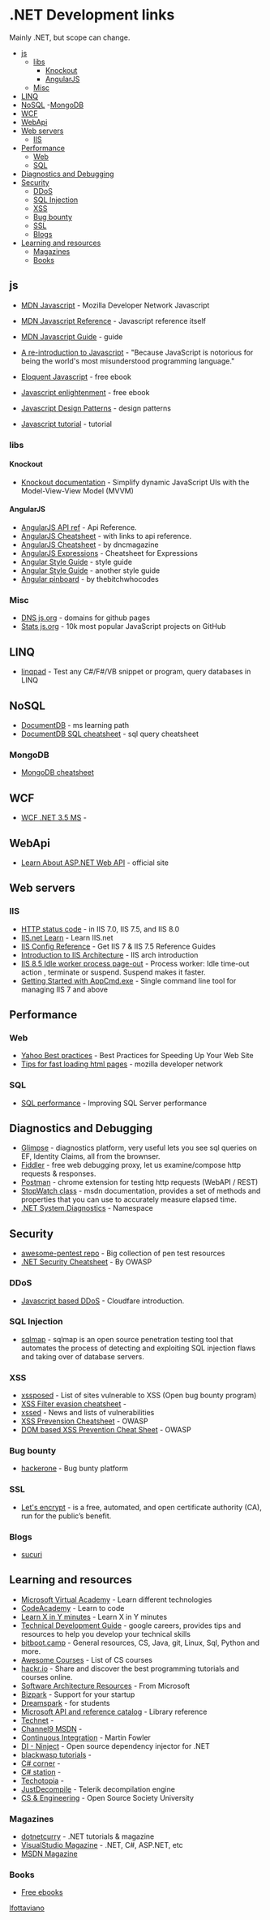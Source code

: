 # .NET Development links 
Mainly .NET, but scope can change.

- [js](#js)
  - [libs](#libs)
    - [Knockout](#knockout)
    - [AngularJS](#angularjs)
  - [Misc](#misc)
- [LINQ](#linq)
- [NoSQL](#nosql)
  -[MongoDB](#mongodb)
- [WCF](#wcf)
- [WebApi](#webapi)
- [Web servers](#web-servers)
  - [IIS](#iis)
- [Performance](#performance)
  - [Web](#web)
  - [SQL](#sql)
- [Diagnostics and Debugging](#diagnostics-and-debugging)
- [Security](#security)
  - [DDoS](#ddos)
  - [SQL Injection](#sql-injection)
  - [XSS](#xss)
  - [Bug bounty](#bug-bounty)
  - [SSL](#ssl)
  - [Blogs](#blogs)
- [Learning and resources](#learning-and-resources)
  - [Magazines](#magazines)
  - [Books](#books)

## js
* [MDN Javascript](https://developer.mozilla.org/en-US/docs/Web/JavaScript) - Mozilla Developer Network Javascript
* [MDN Javascript Reference](https://developer.mozilla.org/en-US/docs/Web/JavaScript/Reference) - Javascript reference itself
* [MDN Javascript Guide](https://developer.mozilla.org/en-US/docs/Web/JavaScript/Guide) - guide

* [A re-introduction to Javascript](https://developer.mozilla.org/en-US/docs/Web/JavaScript/A_re-introduction_to_JavaScript) - "Because JavaScript is notorious for being the world's most misunderstood programming language."
* [Eloquent Javascript](http://eloquentjavascript.net/) - free ebook
* [Javascript enlightenment](http://www.javascriptenlightenment.com/) - free ebook
* [Javascript Design Patterns](http://addyosmani.com/resources/essentialjsdesignpatterns/book/) - design patterns
* [Javascript tutorial](http://javascript.info/) - tutorial

### libs

#### Knockout
* [Knockout documentation](http://knockoutjs.com/documentation/introduction.html) - Simplify dynamic JavaScript UIs with the Model-View-View Model (MVVM)

#### AngularJS

* [AngularJS API ref](https://docs.angularjs.org/api) - Api Reference. 
* [AngularJS Cheatsheet](http://www.cheatography.com/proloser/cheat-sheets/angularjs/) - with links to api reference.
* [AngularJS Cheatsheet](https://dncmagazine.blob.core.windows.net/downloads/AngularCheatSheet-DNCMagazine.pdf) - by dncmagazine
* [AngularJS Expressions](http://teropa.info/images/angular_expressions_cheatsheet.pdf) - Cheatsheet for Expressions
* [Angular Style Guide](https://github.com/johnpapa/angular-styleguide) - style guide
* [Angular Style Guide](https://github.com/mgechev/angularjs-style-guide) - another style guide
* [Angular pinboard](https://pinboard.in/u:bitchwhocodes/t:angular/) - by thebitchwhocodes

### Misc
* [DNS js.org](http://dns.js.org/) - domains for github pages
* [Stats js.org](http://stats.js.org/) - 10k most popular JavaScript projects on GitHub

## LINQ
* [linqpad](https://www.linqpad.net/) - Test any C#/F#/VB snippet or program, query databases in LINQ 

## NoSQL
* [DocumentDB](https://azure.microsoft.com/en-us/documentation/learning-paths/documentdb/) - ms learning path
* [DocumentDB SQL cheatsheet](https://azure.microsoft.com/en-us/documentation/articles/documentdb-sql-query-cheat-sheet/) - sql query cheatsheet
### MongoDB
* [MongoDB cheatsheet](https://blog.codecentric.de/files/2012/12/MongoDB-CheatSheet-v1_0.pdf)

## WCF
* [WCF .NET 3.5 MS](https://msdn.microsoft.com/en-us/library/ms735119.aspx) -

## WebApi
* [Learn About ASP.NET Web API](http://www.asp.net/web-api) - official site

## Web servers
### IIS
* [HTTP status code](https://support.microsoft.com/en-us/kb/943891) -  in IIS 7.0, IIS 7.5, and IIS 8.0
* [IIS.net Learn](http://www.iis.net/learn) - Learn IIS.net
* [IIS Config Reference](http://www.iis.net/configreference) - Get IIS 7 & IIS 7.5  Reference Guides
* [Introduction to IIS Architecture](http://www.iis.net/learn/get-started/introduction-to-iis/introduction-to-iis-architecture) - IIS arch introduction
* [IIS 8.5 Idle worker process page-out](http://www.iis.net/learn/get-started/whats-new-in-iis-85/idle-worker-process-page-out-in-iis85) - Process worker: Idle time-out action , terminate or suspend. Suspend makes it faster. 
* [Getting Started with AppCmd.exe](http://www.iis.net/learn/get-started/getting-started-with-iis/getting-started-with-appcmdexe) - Single command line tool for managing IIS 7 and above

## Performance
### Web
* [Yahoo Best practices](https://developer.yahoo.com/performance/rules.html) - Best Practices for Speeding Up Your Web Site
* [Tips for fast loading html pages](https://developer.mozilla.org/en-US/docs/Web/Guide/HTML/Tips_for_authoring_fast-loading_HTML_pages) - mozilla developer network

### SQL
* [SQL performance](http://sqlperformance.com/) - Improving SQL Server performance

## Diagnostics and Debugging
* [Glimpse](http://getglimpse.com/) -  diagnostics platform, very useful lets you see sql queries on EF, Identity Claims, all from the brownser.
* [Fiddler](http://www.telerik.com/fiddler) - free web debugging proxy, let us examine/compose http requests & responses.
* [Postman](http://www.getpostman.com/) - chrome extension for testing http requests (WebAPI / REST)
* [StopWatch class](https://msdn.microsoft.com/en-us/library/system.diagnostics.stopwatch(v=vs.110).aspx) - msdn documentation, provides a set of methods and properties that you can use to accurately measure elapsed time.
* [.NET System.Diagnostics](https://msdn.microsoft.com/en-us/library/system.diagnostics(v=vs.110).aspx) - Namespace

## Security
* [awesome-pentest repo](https://github.com/enaqx/awesome-pentest) - Big collection of pen test resources 
* [.NET Security Cheatsheet](https://www.owasp.org/index.php/.NET_Security_Cheat_Sheet) - By OWASP

### DDoS
* [Javascript based DDoS](https://blog.cloudflare.com/an-introduction-to-javascript-based-ddos/) - Cloudfare introduction.

### SQL Injection
* [sqlmap](http://sqlmap.org/) - sqlmap is an open source penetration testing tool that automates the process of detecting and exploiting SQL injection flaws and taking over of database servers.

### XSS
* [xssposed](https://www.xssposed.org/) - List of sites vulnerable to XSS (Open bug bounty program)
* [XSS Filter evasion cheatsheet](https://www.owasp.org/index.php/XSS_Filter_Evasion_Cheat_Sheet) - 
* [xssed](http://xssed.com/) - News and lists of vulnerabilities 
* [XSS Prevension Cheatsheet](https://www.owasp.org/index.php/XSS_(Cross_Site_Scripting)_Prevention_Cheat_Sheet) - OWASP
* [DOM based XSS Prevention Cheat Sheet](https://www.owasp.org/index.php/DOM_based_XSS_Prevention_Cheat_Sheet) - OWASP

### Bug bounty
* [hackerone](https://hackerone.com/python) - Bug bunty platform

### SSL
* [Let's encrypt](https://letsencrypt.org/) - is a free, automated, and open certificate authority (CA), run for the public’s benefit. 

### Blogs
* [sucuri](https://blog.sucuri.net/) 

## Learning and resources
* [Microsoft Virtual Academy](http://www.microsoftvirtualacademy.com/) - Learn different technologies
* [CodeAcademy](https://www.codecademy.com/) - Learn to code
* [Learn X in Y minutes](http://learnxinyminutes.com) - Learn X in Y minutes 
* [Technical Development Guide](https://www.google.com/about/careers/students/guide-to-technical-development.html) - google careers, provides tips and resources to help you develop your technical skills 
* [bitboot.camp](http://bitboot.camp/resources.html) - General resources, CS, Java, git, Linux, Sql, Python and more.
* [Awesome Courses](https://github.com/prakhar1989/awesome-courses/blob/master/README.md) - List of CS courses
* [hackr.io](http://hackr.io/) - Share and discover the best programming tutorials and courses online.
* [Software Architecture Resources](https://msdn.microsoft.com/architects-overview-msdn) - From Microsoft
* [Bizpark](https://www.microsoft.com/bizspark) - Support for your startup
* [Dreamspark](https://www.dreamspark.com/) - for students
* [Microsoft API and reference catalog](https://msdn.microsoft.com/en-us/library/default.aspx) - Library reference
* [Technet](https://technet.microsoft.com/en-us/default.aspx) -
* [Channel9 MSDN](https://channel9.msdn.com/) - 
* [Continuous Integration](http://martinfowler.com/articles/continuousIntegration.html) - Martin Fowler
* [DI - Ninject](http://www.ninject.org/) - Open source dependency injector for .NET 
* [blackwasp tutorials](http://www.blackwasp.co.uk/Tutorials.aspx) -
* [C# corner](http://www.c-sharpcorner.com/) -
* [C# station](http://www.csharp-station.com/) -
* [Techotopia](http://www.techotopia.com/) -
* [JustDecompile](http://www.telerik.com/products/decompiler.aspx) - Telerik decompilation engine
* [CS & Engineering](https://github.com/open-source-society/computer-science-and-engineering) - Open Source Society University

### Magazines
* [dotnetcurry](http://www.dotnetcurry.com/ShowCategories.aspx) - .NET tutorials & magazine
* [VisualStudio Magazine](https://visualstudiomagazine.com/Home.aspx) - .NET, C#, ASP.NET, etc
* [MSDN Magazine](https://msdn.microsoft.com/en-us/magazine/default.aspx) 


### Books
* [Free ebooks](http://blogs.msdn.com/b/mssmallbiz/archive/2015/07/07/i-m-giving-away-millions-of-free-microsoft-ebooks-again-including-windows-10-windows-8-1-windows-8-windows-7-office-2013-office-365-sharepoint-2013-dynamics-crm-powershell-exchange-server-lync-2013-system-center-azure-clo.aspx)


[lfottaviano](https://stacknet.wordpress.com/)
